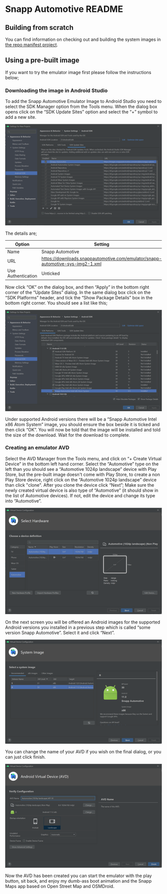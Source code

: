 # Snapp Automotive README

## Building from scratch

You can find information on checking out and building the system images in [the repo manifest project](https://github.com/snappautomotive/firmware-repo-manifest).

## Using a pre-built image

If you want to try the emulator image first please follow the instructions below;

### Downloading the image in Android Studio

To add the Snapp Automotive Emulator Image to Android Studio you need to select the SDK Manager option from the Tools menu. When the dialog box opens click on the “SDK Update Sites” option and select the “+” symbol to add a new site.

![SDK Update Sites screenshot](image1.png)

The details are;

| Option | Setting |
| --- | --- |
| Name      | Snapp Automotive |
| URL       | https://downloads.snappautomotive.com/emulator/snapp-automotive-sys-img2-1.xml |
| Use Authentication | Unticked |

Now click “OK” on the dialog box, and then “Apply” in the bottom right corner of the “Update Sites” dialog. In the same dialog box click on the “SDK Platforms” header, and tick the “Show Package Details” box in the bottom right corner. You should see a list like this;

![Full package list screenshot](image2.png)

Under supported Android versions there will be a “Snapp Automotive Intel x86 Atom System” image, you should ensure the box beside it is ticked and then click “OK”. You will now be told that the image will be installed and told the size of the download. Wait for the download to complete.

### Creating an emulator AVD

Select the AVD Manager from the Tools menu, and click on “+ Create Virtual Device” in the bottom left hand corner. Select the “Automotive” type on the left than you should see a “Automotive 1024p landscape” device with Play Store, but the pre-built image doesn't come with Play Store, to create a non Play Store device, right click on the “Automotive 1024p landscape” device than click "clone". After you clone the device click “Next”; Make sure the newly created virtual device is also type of “Automotive” (it should show in the list of Automotive devices). If not, edit the device and change its type into “Automotive”.

![AVD Creation Screenshot](image3.png)


On the next screen you will be offered an Android images for the supported Android versions you installed in a previous step which is called “some version Snapp Automotive”. Select it and click “Next”.

![Snapp Automotive Image](image4.png)

You can change the name of your AVD if you wish on the final dialog, or you can just click finish.

![Final dialog screenshot](image5.png)

Now the AVD has been created you can start the emulator with the play button, sit back, and enjoy my dumb-ass boot animation and the Snapp Maps app based on Open Street Map and OSMDroid.

